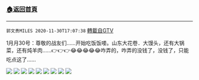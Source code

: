 ﻿###  [:house:返回首頁](https://github.com/ourhimalayas/txt)
---

`郭文贵MILES 2020-11-30T17:07:38` [轉載自GTV](https://gtv.org/web/#/UserInfo/5e596957357cc612d35a8044)

 1月月30号：尊敬的战友们……开始吃饭饭喽。山东大花卷．大馒头，还有大锅菜，还有炖羊肉……👉👉👉😂😂😂😂😂咋弄的，咋弄的没钱了，没钱了，只能吃点这了……

![](https://filegroup.gtv.org/cdn-cgi/image/width=600/https://filegroup.gtv.org/group4/web/20201130/17/07/0/5bddb22e83f4afd018f4aef423875edb.jpg)
![](https://filegroup.gtv.org/cdn-cgi/image/width=600/https://filegroup.gtv.org/group4/web/20201130/17/07/0/08bbfd3673760ac2d766892f5340531c.jpg)
![](https://filegroup.gtv.org/cdn-cgi/image/width=600/https://filegroup.gtv.org/group4/web/20201130/17/07/0/56d3c669810ff0b1bdb330b2a5758c21.jpg)
![](https://filegroup.gtv.org/cdn-cgi/image/width=600/https://filegroup.gtv.org/group4/web/20201130/17/07/0/13254b5d2e5f2d27483d5e00063b403c.jpg)
![](https://filegroup.gtv.org/cdn-cgi/image/width=600/https://filegroup.gtv.org/group4/web/20201130/17/07/0/5f96a21b2d42e42d17dc8fdffe1f4261.jpg)
![](https://filegroup.gtv.org/cdn-cgi/image/width=600/https://filegroup.gtv.org/group4/web/20201130/17/07/0/85f724b916e81c60c7b369fe0eddc771.jpg)
![](https://filegroup.gtv.org/cdn-cgi/image/width=600/https://filegroup.gtv.org/group4/web/20201130/17/07/0/6df649e1235f5fe3a71083d3afe4f436.jpg)
![](https://filegroup.gtv.org/cdn-cgi/image/width=600/https://filegroup.gtv.org/group4/web/20201130/17/07/0/0d2f5b7bea67b701f56730f7c5adb250.jpg)
![](https://filegroup.gtv.org/cdn-cgi/image/width=600/https://filegroup.gtv.org/group4/web/20201130/17/07/0/2cf0cc33737025540db9509960ca17aa.jpg)
